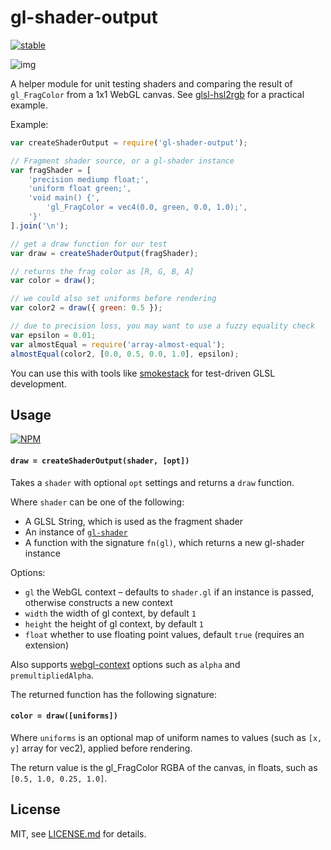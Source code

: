 # gl-shader-output

[![stable](http://badges.github.io/stability-badges/dist/stable.svg)](http://github.com/badges/stability-badges)

![img](http://i.imgur.com/bROGMVq.png)

A helper module for unit testing shaders and comparing the result of `gl_FragColor` from a 1x1 WebGL canvas. See [glsl-hsl2rgb](https://github.com/Jam3/glsl-hsl2rgb) for a practical example.

Example:

```js
var createShaderOutput = require('gl-shader-output');

// Fragment shader source, or a gl-shader instance
var fragShader = [
    'precision mediump float;',
    'uniform float green;',
    'void main() {',
        'gl_FragColor = vec4(0.0, green, 0.0, 1.0);',
    '}'
].join('\n');

// get a draw function for our test
var draw = createShaderOutput(fragShader);

// returns the frag color as [R, G, B, A]
var color = draw();

// we could also set uniforms before rendering
var color2 = draw({ green: 0.5 });

// due to precision loss, you may want to use a fuzzy equality check
var epsilon = 0.01;
var almostEqual = require('array-almost-equal');
almostEqual(color2, [0.0, 0.5, 0.0, 1.0], epsilon);
```

You can use this with tools like [smokestack](https://github.com/hughsk/smokestack) for test-driven GLSL development.

## Usage

[![NPM](https://nodei.co/npm/gl-shader-output.png)](https://www.npmjs.com/package/gl-shader-output)

#### `draw = createShaderOutput(shader, [opt])`

Takes a `shader` with optional `opt` settings and returns a `draw` function.

Where `shader` can be one of the following:

- A GLSL String, which is used as the fragment shader
- An instance of [`gl-shader`](https://github.com/stackgl/gl-shader)
- A function with the signature `fn(gl)`, which returns a new gl-shader instance


Options:

- `gl` the WebGL context – defaults to `shader.gl` if an instance is passed, otherwise constructs a new context
- `width` the width of gl context, by default `1`
- `height` the height of gl context, by default `1`
- `float` whether to use floating point values, default `true` (requires an extension)

Also supports [webgl-context](https://www.npmjs.com/package/webgl-context) options such as `alpha` and `premultipliedAlpha`.

The returned function has the following signature:

#### `color = draw([uniforms])`

Where `uniforms` is an optional map of uniform names to values (such as `[x, y]` array for vec2), applied before rendering.

The return value is the gl_FragColor RGBA of the canvas, in floats, such as `[0.5, 1.0, 0.25, 1.0]`.

## License

MIT, see [LICENSE.md](http://github.com/Jam3/gl-shader-output/blob/master/LICENSE.md) for details.
